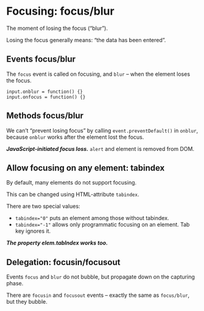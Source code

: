 # Focusing: focus/blur

The moment of losing the focus (“blur”).

Losing the focus generally means: “the data has been entered”.

## Events focus/blur

The `focus` event is called on focusing, and `blur` – when the element loses the focus.

```
input.onblur = function() {}
input.onfocus = function() {}
```

## Methods focus/blur

We can’t “prevent losing focus” by calling `event.preventDefault()` in `onblur`, because `onblur` works after the element lost the focus.

***JavaScript-initiated focus loss.***
`alert` and element is removed from DOM.

## Allow focusing on any element: tabindex

By default, many elements do not support focusing.

This can be changed using HTML-attribute `tabindex`.

There are two special values:

- `tabindex="0"` puts an element among those without tabindex.
- `tabindex="-1"` allows only programmatic focusing on an element. Tab key ignores it.

***The property elem.tabIndex works too.***

## Delegation: focusin/focusout

Events `focus` and `blur` do not bubble, but propagate down on the capturing phase.

There are `focusin` and `focusout` events – exactly the same as `focus/blur`, but they bubble.